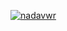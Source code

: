 [![nadavwr](https://circleci.com/gh/nadavwr/kamon-future-repro.svg?style=svg)](https://circleci.com/gh/nadavwr/kamon-future-repro)
